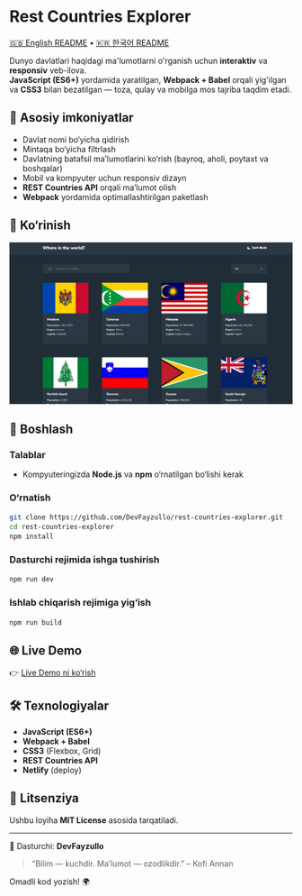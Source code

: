 # Rest Countries Explorer

[🇬🇧 English README](./README.md) • [🇰🇷 한국어 README](./README.ko.md)

Dunyo davlatlari haqidagi ma'lumotlarni o'rganish uchun **interaktiv** va **responsiv** veb-ilova.  
**JavaScript (ES6+)** yordamida yaratilgan, **Webpack + Babel** orqali yig'ilgan va **CSS3** bilan bezatilgan — toza, qulay va mobilga mos tajriba taqdim etadi.

## 🧠 Asosiy imkoniyatlar

- Davlat nomi bo‘yicha qidirish
- Mintaqa bo‘yicha filtrlash
- Davlatning batafsil ma’lumotlarini ko‘rish (bayroq, aholi, poytaxt va boshqalar)
- Mobil va kompyuter uchun responsiv dizayn
- **REST Countries API** orqali ma’lumot olish
- **Webpack** yordamida optimallashtirilgan paketlash

## 📸 Ko‘rinish

![screenshot](./src/images/screenshot.png)

## 🚀 Boshlash

### Talablar

- Kompyuteringizda **Node.js** va **npm** o‘rnatilgan bo‘lishi kerak

### O‘rnatish

```bash
git clone https://github.com/DevFayzullo/rest-countries-explorer.git
cd rest-countries-explorer
npm install
```

### Dasturchi rejimida ishga tushirish

```bash
npm run dev
```

### Ishlab chiqarish rejimiga yig‘ish

```bash
npm run build
```

## 🌐 Live Demo

👉 [Live Demo ni ko‘rish](https://devfayzullo-countries.netlify.app/)

## 🛠️ Texnologiyalar

- **JavaScript (ES6+)**
- **Webpack + Babel**
- **CSS3** (Flexbox, Grid)
- **REST Countries API**
- **Netlify** (deploy)

## 📄 Litsenziya

Ushbu loyiha **MIT License** asosida tarqatiladi.

---

📌 Dasturchi: **DevFayzullo**

> “Bilim — kuchdir. Ma’lumot — ozodlikdir.” – Kofi Annan

Omadli kod yozish! 🌍

